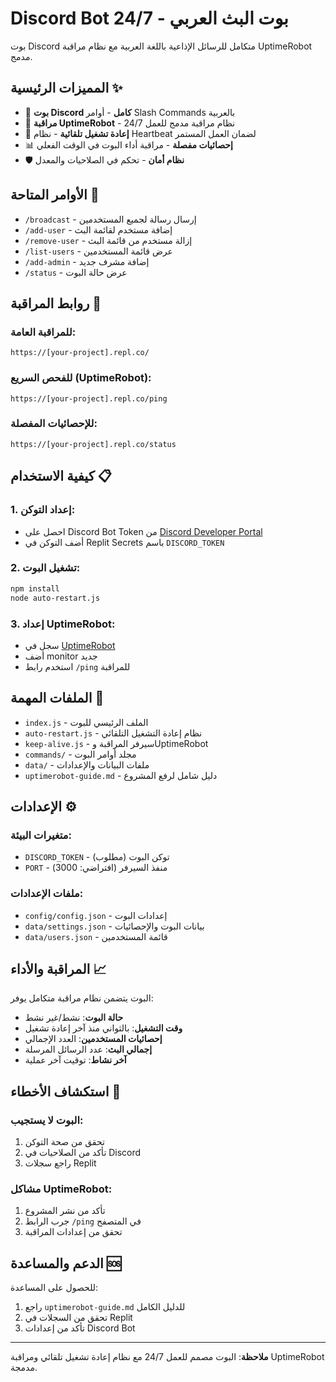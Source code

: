 # Discord Bot 24/7 - بوت البث العربي

بوت Discord متكامل للرسائل الإذاعية باللغة العربية مع نظام مراقبة UptimeRobot مدمج.

## المميزات الرئيسية ✨

- 🤖 **بوت Discord كامل** - أوامر Slash Commands بالعربية
- 📡 **مراقبة UptimeRobot** - نظام مراقبة مدمج للعمل 24/7
- 🔄 **إعادة تشغيل تلقائية** - نظام Heartbeat لضمان العمل المستمر
- 📊 **إحصائيات مفصلة** - مراقبة أداء البوت في الوقت الفعلي
- 🛡️ **نظام أمان** - تحكم في الصلاحيات والمعدل

## الأوامر المتاحة 🎯

- `/broadcast` - إرسال رسالة لجميع المستخدمين
- `/add-user` - إضافة مستخدم لقائمة البث
- `/remove-user` - إزالة مستخدم من قائمة البث
- `/list-users` - عرض قائمة المستخدمين
- `/add-admin` - إضافة مشرف جديد
- `/status` - عرض حالة البوت

## روابط المراقبة 🔗

### للمراقبة العامة:
```
https://[your-project].repl.co/
```

### للفحص السريع (UptimeRobot):
```
https://[your-project].repl.co/ping
```

### للإحصائيات المفصلة:
```
https://[your-project].repl.co/status
```

## كيفية الاستخدام 📋

### 1. إعداد التوكن:
- احصل على Discord Bot Token من [Discord Developer Portal](https://discord.com/developers/applications)
- أضف التوكن في Replit Secrets باسم `DISCORD_TOKEN`

### 2. تشغيل البوت:
```bash
npm install
node auto-restart.js
```

### 3. إعداد UptimeRobot:
- سجل في [UptimeRobot](https://uptimerobot.com)
- أضف monitor جديد
- استخدم رابط `/ping` للمراقبة

## الملفات المهمة 📁

- `index.js` - الملف الرئيسي للبوت
- `auto-restart.js` - نظام إعادة التشغيل التلقائي
- `keep-alive.js` - سيرفر المراقبة وUptimeRobot
- `commands/` - مجلد أوامر البوت
- `data/` - ملفات البيانات والإعدادات
- `uptimerobot-guide.md` - دليل شامل لرفع المشروع

## الإعدادات ⚙️

### متغيرات البيئة:
- `DISCORD_TOKEN` - توكن البوت (مطلوب)
- `PORT` - منفذ السيرفر (افتراضي: 3000)

### ملفات الإعدادات:
- `config/config.json` - إعدادات البوت
- `data/settings.json` - بيانات البوت والإحصائيات
- `data/users.json` - قائمة المستخدمين

## المراقبة والأداء 📈

البوت يتضمن نظام مراقبة متكامل يوفر:

- **حالة البوت**: نشط/غير نشط
- **وقت التشغيل**: بالثواني منذ آخر إعادة تشغيل
- **إحصائيات المستخدمين**: العدد الإجمالي
- **إجمالي البث**: عدد الرسائل المرسلة
- **آخر نشاط**: توقيت آخر عملية

## استكشاف الأخطاء 🔧

### البوت لا يستجيب:
1. تحقق من صحة التوكن
2. تأكد من الصلاحيات في Discord
3. راجع سجلات Replit

### مشاكل UptimeRobot:
1. تأكد من نشر المشروع
2. جرب الرابط `/ping` في المتصفح
3. تحقق من إعدادات المراقبة

## الدعم والمساعدة 🆘

للحصول على المساعدة:
1. راجع `uptimerobot-guide.md` للدليل الكامل
2. تحقق من السجلات في Replit
3. تأكد من إعدادات Discord Bot

---

**ملاحظة**: البوت مصمم للعمل 24/7 مع نظام إعادة تشغيل تلقائي ومراقبة UptimeRobot مدمجة.